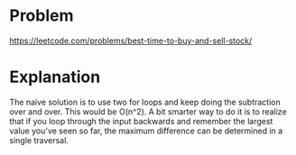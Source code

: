 # Problem

https://leetcode.com/problems/best-time-to-buy-and-sell-stock/

# Explanation

The naive solution is to use two for loops and keep doing the subtraction over and over. This would be O(n^2). A bit smarter way to do it is to realize that if you loop through the input backwards and remember the largest value you've seen so far, the maximum difference can be determined in a single traversal.

